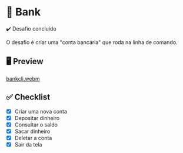 # 🏦 Bank

✔️ Desafio concluído

O desafio é criar uma "conta bancária" que roda na linha de comando.

## 🖥️ Preview

[bankcli.webm](https://github.com/ricardospalves/node/assets/7684963/07c72708-1156-4968-bac0-b8e6518d51a9)

## ✅ Checklist

- [x] Criar uma nova conta
- [x] Depositar dinheiro
- [x] Consultar o saldo
- [x] Sacar dinheiro
- [x] Deletar a conta
- [x] Sair da tela
